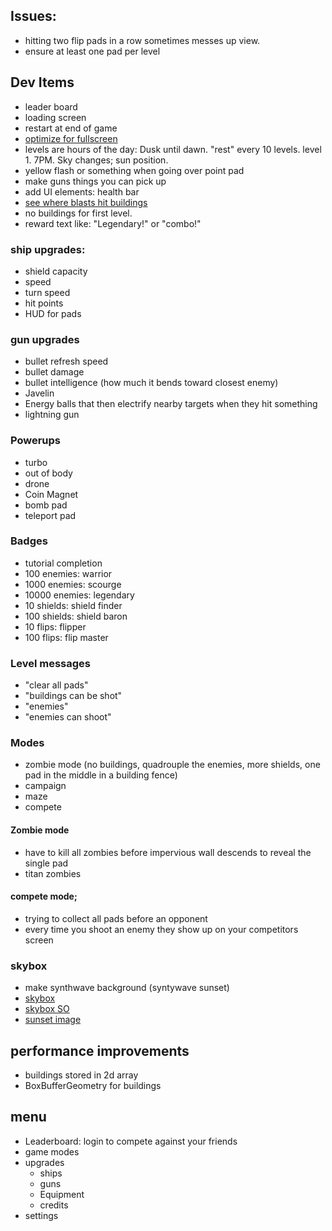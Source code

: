 ## Issues:
* hitting two flip pads in a row sometimes messes up view.
* ensure at least one pad per level

## Dev Items
* leader board
* loading screen
* restart at end of game
* [optimize for fullscreen](http://www.onlywebpro.com/2015/07/19/optimizing-full-screen-mobile-web-app-for-ios/)
* levels are hours of the day:  Dusk until dawn.  "rest" every 10 levels. level 1.  7PM.  Sky changes; sun position.
* yellow flash or something when going over point pad
* make guns things you can pick up
* add UI elements: health bar
* [see where blasts hit buildings](https://stackoverflow.com/questions/11586527/converting-world-coordinates-to-screen-coordinates-in-three-js-using-projection)
* no buildings for first level.
* reward text like: "Legendary!" or "combo!"

### ship upgrades:
* shield capacity
* speed
* turn speed
* hit points
* HUD for pads

### gun upgrades
* bullet refresh speed
* bullet damage
* bullet intelligence (how much it bends toward closest enemy)
* Javelin
* Energy balls that then electrify nearby targets when they hit something
* lightning gun

### Powerups
* turbo
* out of body
* drone
* Coin Magnet
* bomb pad
* teleport pad

### Badges
* tutorial completion
* 100 enemies: warrior
* 1000 enemies: scourge
* 10000 enemies: legendary
* 10 shields: shield finder
* 100 shields: shield baron
* 10 flips: flipper
* 100 flips: flip master

### Level messages
* "clear all pads"
* "buildings can be shot"
* "enemies"
* "enemies can shoot"

### Modes
* zombie mode (no buildings, quadrouple the enemies, more shields, one pad in the middle in a building fence)
* campaign
* maze
* compete

#### Zombie mode
* have to kill all zombies before impervious wall descends to reveal the single pad
* titan zombies

#### compete mode;
* trying to collect all pads before an opponent
* every time you shoot an enemy they show up on your competitors screen

### skybox
* make synthwave background (syntywave sunset)
* [skybox](https://threejsfundamentals.org/threejs/lessons/threejs-backgrounds.html)
* [skybox SO](https://stackoverflow.com/questions/45443196/how-to-set-up-image-background-in-three-js)
* [sunset image](https://videohive.net/item/80s-synthwave-retro-hd/24080448)

## performance improvements
* buildings stored in 2d array
* BoxBufferGeometry for buildings

## menu
* Leaderboard: login to compete against your friends
* game modes
* upgrades
  * ships
  * guns
  * Equipment
  * credits
* settings




